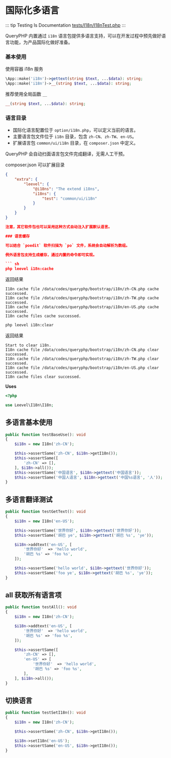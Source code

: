 # 国际化多语言

::: tip Testing Is Documentation
[tests/I18n/I18nTest.php](https://github.com/hunzhiwange/framework/blob/master/tests/I18n/I18nTest.php)
:::
    
QueryPHP 内置通过 `i18n` 语言包提供多语言支持，可以在开发过程中预先做好语言功能，为产品国际化做好准备。

### 基本使用

使用容器 i18n 服务

``` php
\App::make('i18n')->gettext(string $text, ...$data): string;
\App::make('i18n')->__(string $text, ...$data): string;
```

推荐使用全局函数 `__`

``` php
__(string $text, ...$data): string;
```

### 语言目录

 * 国际化语言配置位于 `option/i18n.php`，可以定义当前的语言。
 * 主要语言包文件位于 `i18n` 目录，包含 `zh-CN`、`zh-TW`、`en-US`。
 * 扩展语言包 `common/ui/i18n` 目录，在 `composer.json` 中定义。

QueryPHP 会自动扫面语言包文件完成翻译，无需人工干预。

composer.json 可以扩展目录

``` json
{
    "extra": {
        "leevel": {
            "@i18ns": "The extend i18ns",
            "i18ns": {
                "test": "common/ui/i18n"
            }
        }
    }
}

注意，其它软件包也可以采用这种方式自动注入扩展默认语言。

### 语言缓存

可以结合 `poedit` 软件扫描为 `po` 文件，系统会自动解析为数组。

例外语言包支持生成缓存，通过内置的命令即可实现。

``` sh
php leevel i18n:cache
```

返回结果

```
I18n cache file /data/codes/queryphp/bootstrap/i18n/zh-CN.php cache successed.
I18n cache file /data/codes/queryphp/bootstrap/i18n/zh-TW.php cache successed.
I18n cache file /data/codes/queryphp/bootstrap/i18n/en-US.php cache successed.
I18n cache files cache successed.
```

``` sh
php leevel i18n:clear
```

返回结果

```
Start to clear i18n.
I18n cache file /data/codes/queryphp/bootstrap/i18n/zh-CN.php clear successed.
I18n cache file /data/codes/queryphp/bootstrap/i18n/zh-TW.php clear successed.
I18n cache file /data/codes/queryphp/bootstrap/i18n/en-US.php clear successed.
I18n cache files clear successed.
```


**Uses**

``` php
<?php

use Leevel\I18n\I18n;
```

## 多语言基本使用

``` php
public function testBaseUse(): void
{
    $i18n = new I18n('zh-CN');

    $this->assertSame('zh-CN', $i18n->getI18n());
    $this->assertSame([
        'zh-CN' => [],
    ], $i18n->all());
    $this->assertSame('中国语言', $i18n->gettext('中国语言'));
    $this->assertSame('中国人语言', $i18n->gettext('中国%s语言', '人'));
}
```
    
## 多语言翻译测试

``` php
public function testGetText(): void
{
    $i18n = new I18n('en-US');

    $this->assertSame('世界你好', $i18n->gettext('世界你好'));
    $this->assertSame('胡巴 ye', $i18n->gettext('胡巴 %s', 'ye'));

    $i18n->addtext('en-US', [
        '世界你好'  => 'hello world',
        '胡巴 %s' => 'foo %s',
    ]);

    $this->assertSame('hello world', $i18n->gettext('世界你好'));
    $this->assertSame('foo ye', $i18n->gettext('胡巴 %s', 'ye'));
}
```
    
## all 获取所有语言项

``` php
public function testAll(): void
{
    $i18n = new I18n('zh-CN');

    $i18n->addtext('en-US', [
        '世界你好'  => 'hello world',
        '胡巴 %s' => 'foo %s',
    ]);

    $this->assertSame([
        'zh-CN' => [],
        'en-US' => [
            '世界你好'  => 'hello world',
            '胡巴 %s' => 'foo %s',
        ],
    ], $i18n->all());
}
```
    
## 切换语言

``` php
public function testSetI18n(): void
{
    $i18n = new I18n('zh-CN');

    $this->assertSame('zh-CN', $i18n->getI18n());

    $i18n->setI18n('en-US');
    $this->assertSame('en-US', $i18n->getI18n());
}
```